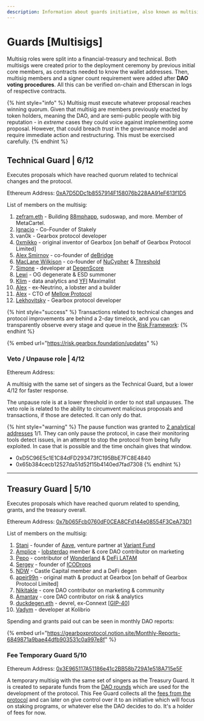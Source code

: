 ```yaml
---
description: Information about guards initiative, also known as multisig signers.
---
```


# Guards \[Multisigs]

Multisig roles were split into a financial-treasury and technical. Both multisigs were created prior to the deployment ceremony by previous initial core members, as contracts needed to know the wallet addresses. Then, multisig members and a signer count requirement were added after **DAO voting procedures**. All this can be verified on-chain and Etherscan in logs of respective contracts.

{% hint style="info" %}
Multisig must execute whatever proposal reaches winning quorum. Given that multisig are members previously enacted by token holders, meaning the DAO, and are semi-public people with big reputation - in _extreme_ cases they could voice against implementing some proposal. However, that could breach _trust_ in the governance model and require immediate action and restructuring. This must be exercised carefully.
{% endhint %}

## Technical Guard | 6/12

Executes proposals which have reached quorum related to technical changes and the protocol.

Ethereum Address: [0xA7D5DDc1b8557914F158076b228AA91eF613f1D5](https://etherscan.io/address/0xA7D5DDc1b8557914F158076b228AA91eF613f1D5)

List of members on the multisig:

1. [zefram.eth](https://twitter.com/boredGenius) - Building [88mphapp](https://twitter.com/88mphapp), sudoswap, and more. Member of MetaCartel.
2. [Ignacio](https://twitter.com/iicc\_eth) - Co-Founder of Stakely
3. van0k - Gearbox protocol developer
4. [0xmikko](https://twitter.com/0xmikko\_eth) - original inventor of Gearbox \[on behalf of Gearbox Protocol Limited]
5. [Alex Smirnov](https://twitter.com/AlexSmirnov\_\_) - co-founder of [deBridge](https://twitter.com/deBridgeFinance)
6. [MacLane Wilkison](https://twitter.com/MacLaneWilkison) - co-founder of [NuCypher](https://twitter.com/NuCypher) & [Threshold](https://twitter.com/TheTNetwork)
7. [Simone](https://twitter.com/kronosimste) - developer at [DegenScore](https://twitter.com/DegenScore)
8. [Lewi](https://twitter.com/lewifree) - OG degenerate & ESD summoner
9. [Klim](https://twitter.com/milkyklim) - data analytics and [YFI](https://twitter.com/iearnfinance) Maximalist
10. [Alex](https://gov.gearbox.fi/t/multisig-ceremony-apply/95/30) - ex-Neutrino, a lobster and a builder
11. [Alex](https://twitter.com/0xAlexEuler) - CTO of [Mellow Protocol](https://twitter.com/Mellowprotocol)
12. [Lekhovitsky](https://twitter.com/lekhovitsky) - Gearbox protocol developer

{% hint style="success" %}
Transactions related to technical changes and protocol improvements are behind a 2-day timelock, and you can transparently observe every stage and queue in the [Risk Framework](https://risk.gearbox.foundation/updates):&#x20;
{% endhint %}

{% embed url="https://risk.gearbox.foundation/updates" %}

### Veto / Unpause role | 4/12

Ethereum Address:&#x20;

A multisig with the same set of singers as the Technical Guard, but a lower 4/12 for faster response.

The unpause role is at a lower threshold in order to not stall unpauses. The veto role is related to the ability to circumvent malicious proposals and transactions, if those are detected. It can only do that.

{% hint style="warning" %}
The pause function was granted to [2 analytical addresses](https://gov.gearbox.fi/t/gip-17-multisig-reshuffle-pausable-admin/1447) 1/1. They can only pause the protocol, in case their monitoring tools detect issues, in an attempt to stop the protocol from being fully exploited. In case that is possible and the time onchain gives that window.

* 0xD5C96E5c1E1C84dFD293473fC195BbE7FC8E4840
* 0x65b384cecb12527da51d52f15b4140ed7fad7308
{% endhint %}

***

## Treasury Guard | 5/10

Executes proposals which have reached quorum related to spending, grants, and the treasury overall.

Ethereum Address: [0x7b065Fcb0760dF0CEA8CFd144e08554F3CeA73D1](https://etherscan.io/address/0x7b065Fcb0760dF0CEA8CFd144e08554F3CeA73D1)

List of members on the multisig:

1. [Stani](https://twitter.com/StaniKulechov) - founder of [Aave](https://twitter.com/AaveAave), venture partner at [Variant Fund](https://twitter.com/VariantFund)
2. [Amplice](https://twitter.com/astr0bas3d) - [lobsterdao](https://twitter.com/10b57e6da0) member & core DAO contributor on marketing
3. [Pepo](https://twitter.com/0xPEPO) - contributor of [Wonderland](https://twitter.com/defi\_wonderland) & [DeFi LATAM](https://twitter.com/defi\_latam)
4. [Sergey](https://t.me/icodrops\_sergey) - founder of [ICODrops](https://twitter.com/ICODrops)
5. [NDW](https://twitter.com/cryptondee) - Castle Capital member and a DeFi degen
6. [apeir99n](https://twitter.com/apeir99n) - original math & product at Gearbox \[on behalf of Gearbox Protocol Limited]
7. [Nikitakle](https://twitter.com/NOstroymov) - core DAO contributor on marketing & community
8. [Amantay](https://gov.gearbox.fi/u/amantay/summary)  - core DAO contributor on risk & analytics
9. [duckdegen.eth](https://twitter.com/DuckDegen) - devrel, ex-Connext \[[GIP-40](https://gov.gearbox.fi/t/gip-40-financial-multisig-reshuffle/2204/5)]
10. [Vadym](https://twitter.com/0x\_vadym) - developer at Kolibrio

Spending and grants paid out can be seen in monthly DAO reports:

{% embed url="https://gearboxprotocol.notion.site/Monthly-Reports-6849871a9bae44dfb903531c0a997e8f" %}

### Fee Temporary Guard 5/10

Ethereum Address: [0x3E965117A51186e41c2BB58b729A1e518A715e5F](https://etherscan.io/address/0x3E965117A51186e41c2BB58b729A1e518A715e5F)

A temporary multisig with the same set of singers as the Treasury Guard. It is created to separate funds from the [DAO rounds](../../gear-token/supply-information.md#early-backers-and-dao-round-2022) which are used for the development of the protocol. This Fee Guard collects all the [fees from the protocol](../../overview/protocol-fees.md) and can later on give control over it to an initiative which will focus on staking programs, or whatever else the DAO decides to do. It's a holder of fees for now.
